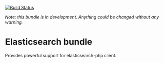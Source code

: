 [![Build Status](https://magnum.travis-ci.com/nfq-extremes/ElasticsearchBundle.svg?token=SzyDwqeBQi8c6fWUJHUx)](https://magnum.travis-ci.com/nfq-extremes/ElasticsearchBundle)

*Note: this bundle is in development. Anything could be changed without any warning.*

Elasticsearch bundle
==============

Provides powerful support for elasticsearch-php client.
